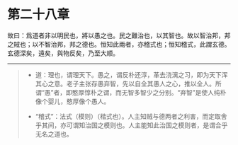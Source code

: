 # 第二十八章

故曰：爲道者非以明民也，將以愚之也。民之難治也，以其智也。故以智治邦，邦之賊也；以不智治邦，邦之德也。恒知此兩者，亦稽式也；恒知稽式，此謂玄德。玄德深矣，遠矣，與物反矣，乃至大顺。

---

> + 道：理也，谓理天下。愚之，谓反朴还淳，革去浇漓之习，即为天下浑其心之意。老子主张存愚弃智，先以自全其愚人之心，推以全人。所谓“愚”者，即憨厚惇朴之谓，而无智多智少之分别。“弃智”是使人纯朴像个婴儿，憨厚像个愚人。
>
> + “稽式”：法式（模则）（楷式也）。人主知贼与德两者之利害，而定取舍乎其间，亦可谓知治国之模则也。人主能知此治国之模则者，是谓合乎无名之道也。

